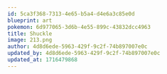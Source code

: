```yaml
---
id: 5ca3f368-7313-4e65-b5a4-d4e6a3c85e0d
blueprint: art
pokemon: 6d977065-3d6b-4e55-899c-43832dcc4963
title: Shuckle
image: 213.png
author: 4d8d6ede-5963-429f-9c2f-74b897007e0c
updated_by: 4d8d6ede-5963-429f-9c2f-74b897007e0c
updated_at: 1716479868
---
```

